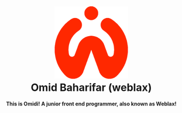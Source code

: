 
<h1 align="center">
  <br>
  <a href="https://instagram.com/weblax.ir"><img src="./logo.png" alt="omidbaharifar" width="200"></a>
  <br>
  Omid Baharifar (weblax)
</h1>

<h4 align="center">This is Omidi! A junior front end programmer, also known as Weblax!</h4>

